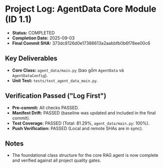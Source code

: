 # Project Log: AgentData Core Module (ID 1.1)

- **Status:** COMPLETED
- **Completion Date:** 2025-09-03
- **Final Commit SHA:** 373dc8126d0e17388613a2aabbfb0b6f78ee00c6

## Key Deliverables
- **Core Class:** `agent_data/main.py` (bao gồm `AgentData` và `AgentDataConfig`).
- **Unit Test:** `tests/test_agent_data_main.py`.

## Verification Passed ("Log First")
- **Pre-commit:** All checks PASSED.
- **Manifest Drift:** PASSED (baseline was updated and included in the final commit).
- **Test Coverage:** PASSED (Total: 81.29%, `agent_data/main.py`: 100%).
- **Push Verification:** PASSED (Local and remote SHAs are in sync).

## Notes
- The foundational class structure for the core RAG agent is now complete and verified against all project quality gates.

